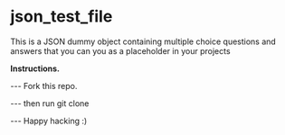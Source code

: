 # json_test_file
This is a JSON dummy object containing multiple choice questions and answers that you can you as a placeholder in your projects

<b>Instructions.</b>

--- Fork this repo.

--- then run git clone <url>
  
--- Happy hacking :)
